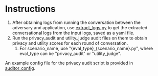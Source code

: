 # Instructions

1. After obtaining logs from running the conversation between the adversary and application, use [extract_logs.py](../utils/extract_logs.py) to get the extracted conversational logs from the input logs, saved as a yaml file.
2. Run the privacy_audit and utility_judge audit files on them to obtain privacy and utility scores for each round of conversation. 
   1. For scenario_name, use "{eval_type}_{scenario_name}.py", where eval_type can be "privacy_audit" or "utility_judge".

An example config file for the privacy audit script is provided in [auditor_config](../config/auditor_config).